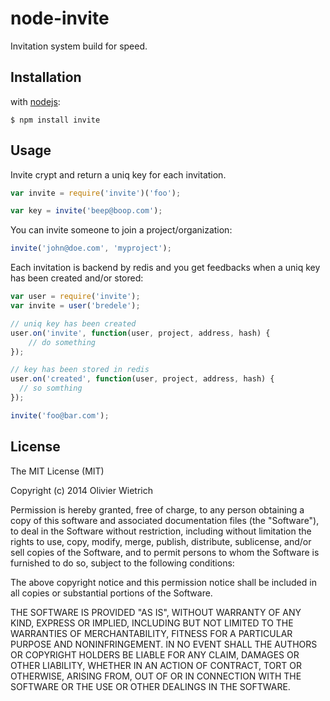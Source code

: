 node-invite
===========

Invitation system  build for speed.

## Installation


with [nodejs](http://nodejs.org):

	$ npm install invite


## Usage

  Invite crypt and return a uniq key for each invitation.

```js
var invite = require('invite')('foo');

var key = invite('beep@boop.com');
```

  You can invite someone to join a project/organization:

```js
invite('john@doe.com', 'myproject');
```

  Each invitation is backend by redis and you get feedbacks when a uniq key has been created and/or stored:

```js
var user = require('invite');
var invite = user('bredele');

// uniq key has been created
user.on('invite', function(user, project, address, hash) {
	// do something
});

// key has been stored in redis
user.on('created', function(user, project, address, hash) {
  // so somthing
});

invite('foo@bar.com');
```


## License

The MIT License (MIT)

Copyright (c) 2014 Olivier Wietrich

Permission is hereby granted, free of charge, to any person obtaining a copy
of this software and associated documentation files (the "Software"), to deal
in the Software without restriction, including without limitation the rights
to use, copy, modify, merge, publish, distribute, sublicense, and/or sell
copies of the Software, and to permit persons to whom the Software is
furnished to do so, subject to the following conditions:

The above copyright notice and this permission notice shall be included in all
copies or substantial portions of the Software.

THE SOFTWARE IS PROVIDED "AS IS", WITHOUT WARRANTY OF ANY KIND, EXPRESS OR
IMPLIED, INCLUDING BUT NOT LIMITED TO THE WARRANTIES OF MERCHANTABILITY,
FITNESS FOR A PARTICULAR PURPOSE AND NONINFRINGEMENT. IN NO EVENT SHALL THE
AUTHORS OR COPYRIGHT HOLDERS BE LIABLE FOR ANY CLAIM, DAMAGES OR OTHER
LIABILITY, WHETHER IN AN ACTION OF CONTRACT, TORT OR OTHERWISE, ARISING FROM,
OUT OF OR IN CONNECTION WITH THE SOFTWARE OR THE USE OR OTHER DEALINGS IN THE
SOFTWARE.